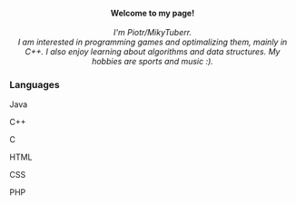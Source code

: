 
<p align="center">
    <b>Welcome to my page!</b><br><br>
    <i>
        I'm Piotr/MikyTuberr.<br>
        I am interested in programming games and optimalizing them, mainly in C++. 
        I also enjoy learning about algorithms and data structures.
        My hobbies are sports and music :).
    </i><br> 
</p>

### Languages
<p>Java</p>
<p>C++</p>
<p>C</p>
<p>HTML</p>
<p>CSS</p>
<p>PHP</p>



